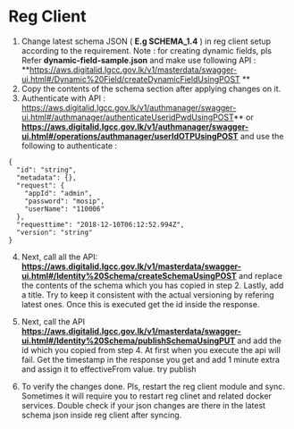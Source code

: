 # Reg Client

1. Change latest schema JSON ( **E.g SCHEMA_1.4** ) in reg client setup according to the requirement.
     Note : for creating dynamic fields, pls Refer **dynamic-field-sample.json**  and make use following 
     API : **https://aws.digitalid.lgcc.gov.lk/v1/masterdata/swagger-ui.html#/Dynamic%20Field/createDynamicFieldUsingPOST
     **
2. Copy the contents of the schema section after applying changes on it.
3. Authenticate with API : https://aws.digitalid.lgcc.gov.lk/v1/authmanager/swagger-ui.html#/authmanager/authenticateUseridPwdUsingPOST** or
 **https://aws.digitalid.lgcc.gov.lk/v1/authmanager/swagger-ui.html#/operations/authmanager/userIdOTPUsingPOST** and use the following to authenticate :
``` 
{
  "id": "string",
  "metadata": {},
  "request": {
    "appId": "admin",
    "password": "mosip",
    "userName": "110006"
  },
  "requesttime": "2018-12-10T06:12:52.994Z",
  "version": "string"
}
```
4. Next, call all the API: **https://aws.digitalid.lgcc.gov.lk/v1/masterdata/swagger-ui.html#/Identity%20Schema/createSchemaUsingPOST** and replace the contents of the schema which you has copied in step 2.
 Lastly, add a title. Try to keep it consistent with the actual versioning by refering latest ones. Once this is executed get the id inside the response.

5. Next, call the API **https://aws.digitalid.lgcc.gov.lk/v1/masterdata/swagger-ui.html#/Identity%20Schema/publishSchemaUsingPUT** and add the id which you copied from step 4. At first when you execute the api will fail. Get the timestamp in the response you get and add 1 minute extra and assign it to effectiveFrom value. try publish

6. To verify the changes done. Pls, restart the reg client module and sync. Sometimes it will require you to restart reg clinet and related docker services.
   Double check if your json changes are there in the latest schema json inside reg client after syncing.

